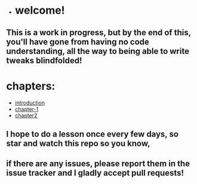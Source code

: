 * # **welcome!**
## This is a work in progress, but by the **end** of this, you'll have gone from having no code understanding, all the way to being able to write tweaks blindfolded!
# chapters:
* [introduction](https://github.com/demhademha/tweak-development-guide-/blob/master/intro.md)
* [chapter-1](https://github.com/demhademha/tweak-development-guide-/blob/master/chapter-1.md)
* [chapter2](https://github.com/demhademha/tweak-development-guide/blob/master/chapter-2.md) 
## I hope to do a lesson once every few days, so star and watch this repo so you know, 
## if there are any issues, please report them in the **issue tracker** and I gladly accept **pull requests**!       

